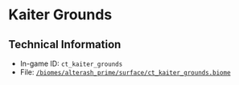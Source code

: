 # Kaiter Grounds

## Technical Information

- In-game ID: `ct_kaiter_grounds`
- File: [`/biomes/alterash_prime/surface/ct_kaiter_grounds.biome`](https://github.com/Ceterai/Enternia/blob/main/biomes/alterash_prime/surface/ct_kaiter_grounds.biome)
